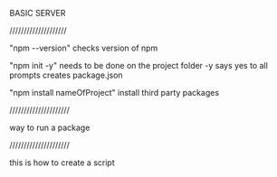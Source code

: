 BASIC SERVER

<!-- const http = require("http");

const hostname = "127.0.0.1";
const port = 5000;

const server = http.createServer((req, res) => {
  res.statusCode = 200;
  res.setHeader("Content-Type", "text/plain");
  res.end("Hello world");
});

server.listen(port, hostname, () => {
  console.log(`Server running at http://${hostname}:${port}/`);
}); -->

////////////////////

"npm --version" checks version of npm

"npm init -y" needs to be done on the project folder -y says yes to all prompts creates package.json

"npm install nameOfProject" install third party packages

/////////////////////

<!-- var cowsay = require("cowsay");

console.log(cowsay.say({ text: "I'm a module" })); -->

way to run a package

/////////////////////

<!-- {
  "scripts": {
    "test": "echo \"Error: no test specified\" && exit 1",
    "start": "node ./index.js"
  }
} -->

this is how to create a script
